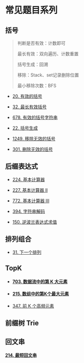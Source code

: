 # 常见题目系列

## 括号

> 判断是否有效：计数即可
>
> 最长有效：双向遍历、计数重置
>
> 括号生成：回溯
>
> 移除：Stack、set记录删除位置
>
> 最小移除次数：BFS

* [20. 有效的括号](https://leetcode-cn.com/problems/valid-parentheses/)

* [32. 最长有效括号](https://leetcode-cn.com/problems/longest-valid-parentheses/)

* [678. 有效的括号字符串](https://leetcode-cn.com/problems/valid-parenthesis-string/)

* [22. 括号生成](https://leetcode-cn.com/problems/generate-parentheses/)

* [1249. 移除无效的括号](https://leetcode-cn.com/problems/minimum-remove-to-make-valid-parentheses/)

* [301. 删除无效的括号](https://leetcode-cn.com/problems/remove-invalid-parentheses/)



## 后缀表达式

* [224. 基本计算器](https://leetcode-cn.com/problems/basic-calculator/)

* [227. 基本计算器 II](https://leetcode-cn.com/problems/basic-calculator-ii/)

* [772. 基本计算器 III](https://leetcode-cn.com/problems/basic-calculator-iii/)

* [394. 字符串解码](https://leetcode-cn.com/problems/decode-string/)

* [150. 逆波兰表达式求值](https://leetcode-cn.com/problems/evaluate-reverse-polish-notation/)



## 排列组合

* [31. 下一个排列](https://leetcode-cn.com/problems/next-permutation/)



## TopK

* #### [703. 数据流中的第 K 大元素](https://leetcode.cn/problems/kth-largest-element-in-a-stream/)

* #### [215. 数组中的第K个最大元素](https://leetcode.cn/problems/kth-largest-element-in-an-array/)

* [347. 前 K 个高频元素](https://leetcode.cn/problems/top-k-frequent-elements/)





## 前缀树 Trie





## 回文串

#### [214. 最短回文串](https://leetcode.cn/problems/shortest-palindrome/)
